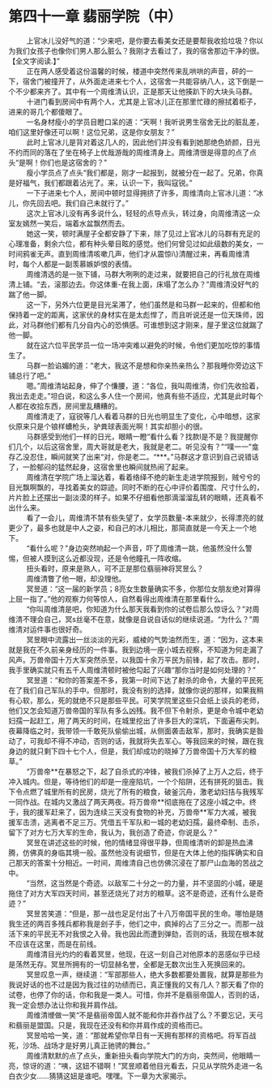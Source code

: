 <h1>第四十一章 翡丽学院（中）</h1>
<div id="content">&nbsp&nbsp&nbsp&nbsp&nbsp&nbsp&nbsp&nbsp
 上官冰儿没好气的道：“少来吧，是你要去看美女还是要帮我收拾垃圾？你以为我们女孩子也像你们男人那么脏么？我刚才去看过了，我的宿舍那边干净的很。【全文字阅读.】”
 <br/>&nbsp&nbsp&nbsp&nbsp&nbsp&nbsp&nbsp&nbsp
 正在两人感受着这份温馨的时候，楼道中突然传来乱哄哄的声音，砰的一下，宿舍门被撞开了，从外面走进来七个人，这宿舍一共能容纳八人，这下倒是一个不少都来齐了。其中有一个周维清认识，正是那天让他揍趴下的大块头马群。
 <br/>&nbsp&nbsp&nbsp&nbsp&nbsp&nbsp&nbsp&nbsp
 十进门看到房间中有两个人，尤其是上官冰儿正在那里忙碌的擦拭着柜子，进来的哥几个都傻眼了。
 <br/>&nbsp&nbsp&nbsp&nbsp&nbsp&nbsp&nbsp&nbsp
 一名身材瘦小的学员目瞪口呆的道：“天啊！我听说男生宿舍无比的脏乱差，咱们这里好像还可以啊！这位兄弟，这是你女朋友？”
 <br/>&nbsp&nbsp&nbsp&nbsp&nbsp&nbsp&nbsp&nbsp
 此时上官冰儿是背对着这几人的，因此他们并没有看到她那绝色娇颜，日光不约而同的落在了坐在椅子上优哉游哉的周维清身上。周维清很是得意的点了点头“是啊！你们也是这宿舍的？”
 <br/>&nbsp&nbsp&nbsp&nbsp&nbsp&nbsp&nbsp&nbsp
 瘦小学员点了点头“我们都是，刚才一起报到，就被分在一起了。兄弟，你真是好福气，我们都跟着沾光了。来，认识一下，我叫寇锐。”
 <br/>&nbsp&nbsp&nbsp&nbsp&nbsp&nbsp&nbsp&nbsp
 一下子进来七个人，房间中顿时显得拥挤了许多，周维清向上官冰儿道：“冰儿，你先回去吧。我们自己未就行了。”
 <br/>&nbsp&nbsp&nbsp&nbsp&nbsp&nbsp&nbsp&nbsp
 这次上官冰儿没有再多说什么，轻轻的点导点头，转过身，向周维清这一众室友嫣然一笑后，端着水盆飘然而去。
 <br/>&nbsp&nbsp&nbsp&nbsp&nbsp&nbsp&nbsp&nbsp
 她这一笑，顿时满屋子全都安静了下来，除了见过上官冰儿的马群有充足的心理准备，剩余六位，都有种头晕目眩的感觉。他们何曾见过如此级数的美女，一时间鸦雀无声。直到周维清咳嗽几声，他们才从震惊i\}清醒过来，再看周维清时，每个人都是一副羡慕嫉妒恨的表情。
 <br/>&nbsp&nbsp&nbsp&nbsp&nbsp&nbsp&nbsp&nbsp
 周维清选的是一张下铺，马群大咧咧的走过来，就要把自己的行礼放在周维清上铺。“去，滚那边去。你这体重-在我上面，床塌了怎么办？”周维清没好气的踹了他一脚。
 <br/>&nbsp&nbsp&nbsp&nbsp&nbsp&nbsp&nbsp&nbsp
 这一下，另外六位更是目光呆滞了，他们虽然是和马群一起来的，但都和他保持着一定的距离，这家伏的身材实在是太彪悍了，而且听说还是一位天珠师，因此，对马群他们都有几分自内心的恐惧感。可谁想到这才刚来，屋子里这位就踹了他一脚。
 <br/>&nbsp&nbsp&nbsp&nbsp&nbsp&nbsp&nbsp&nbsp
 就在这六位平民学员一位一场冲突难以避免的时候，令他们更加吃惊的事情生了。
 <br/>&nbsp&nbsp&nbsp&nbsp&nbsp&nbsp&nbsp&nbsp
 马群一脸谄媚的道：“老大，我这不是想和你亲热亲热么？那我睡你旁边这下铺总行了吧。”
 <br/>&nbsp&nbsp&nbsp&nbsp&nbsp&nbsp&nbsp&nbsp
 嗯。”周维清站起身，伸了个慊腰，道：“各位，我叫周维清，你们先收拾着，我出去走走。”坦白说，和这么多人住一个房间，他真有些不适应，尤其是此时每个人都在收拾东西，房间里乱糟糟的。
 <br/>&nbsp&nbsp&nbsp&nbsp&nbsp&nbsp&nbsp&nbsp
 周维清走了，寇锐等几人看着马群的日光也明显生了变化，心中暗想，这家伙原来只是个锒样螬枪头，驴粪球表面光啊！其实却胆小的很。
 <br/>&nbsp&nbsp&nbsp&nbsp&nbsp&nbsp&nbsp&nbsp
 马群感受到他们一样的日光，眼睛一瞪“看什么看？找款l是不是？我提醒你们几个，以后这宿舍里，周大哥就是老大，我就是老二。听见没有？”“噗一一”龛存乙没忍住，瞬间就笑了出来“对，你是老二。“***。”马群这才意识到自己说错话了，一脸郁闷的猛然起身，这宿舍里也瞬间就热闹了起来。
 <br/>&nbsp&nbsp&nbsp&nbsp&nbsp&nbsp&nbsp&nbsp
 周维清在学院广场上溜达着，看着络绎不绝的新生走进学院报到，贼兮兮的目光飘啊飘的，寻找着美女的踪迹。同时不断的在心中评价着围度、尺寸什么的，片片脸上还摆出一副淡漠的样子。如果不仔细看他那滴溜溜乱转的眼睛，还真看不出什么来。
 <br/>&nbsp&nbsp&nbsp&nbsp&nbsp&nbsp&nbsp&nbsp
 看了一会儿，周维清不禁有些失望了，女学员数量-本来就少，长得漂亮的就更少了，最多也就是中人之姿，和自己的冰儿相比，那简直就是一今天上一个地下。
 <br/>&nbsp&nbsp&nbsp&nbsp&nbsp&nbsp&nbsp&nbsp
 “看什么呢？”身边突然响起一个声音，吓了周维清一跳，他虽然没什么警惕，但被人摸到这么近都没现，还是令他瞳孔一阵收缩。
 <br/>&nbsp&nbsp&nbsp&nbsp&nbsp&nbsp&nbsp&nbsp
 扭头看时，原来是熟人，可不正是那位翡丽神将冥昱么？
 <br/>&nbsp&nbsp&nbsp&nbsp&nbsp&nbsp&nbsp&nbsp
 周维清瞥了他一眼，却没理他。
 <br/>&nbsp&nbsp&nbsp&nbsp&nbsp&nbsp&nbsp&nbsp
 冥昱道：“这一届的新学员；8亮女生数量确实不多，你那位女朋友绝对算得上屈一指了。”他的观察力何等惊人，自然看得出周维清在那里看什么。
 <br/>&nbsp&nbsp&nbsp&nbsp&nbsp&nbsp&nbsp&nbsp
 “你叫周维清是吧，你知道为什么那天我看到你的试卷后那么惊讶么？”对周维清不理会自己，冥s丝毫不在意，就像是自说自话似的继续说道。“为什么？”周维清对运件事也很好奇。
 <br/>&nbsp&nbsp&nbsp&nbsp&nbsp&nbsp&nbsp&nbsp
 冥昱眼中流露出一丝淡淡的光彩，威棱的气势油然而生，道：“因为，这本来就是我在不久前亲身经历的一件事。我到边境一座小城去视察，不知道为何走漏了风声。万兽帝国十万大军突然杀至，以我国十余万平民为前锋，起了攻击。那时，我手里确实就只有五千人周维清顿时被他勾起了兴趣“那你当时是如何处理的？”
 <br/>&nbsp&nbsp&nbsp&nbsp&nbsp&nbsp&nbsp&nbsp
 冥昱道：“和你的答案差不多，我第一时间下达了射杀的命令，大量的平民死在了我们自己军队的手中。但那时，我没有别的选择，就像你说的那样，如果我稍有心软，那么，死的就绝不只是那些平民。可笑学院里这些只会纸上谈兵的老师，他们又怎会知道万兽帝国的军队有多么凶残。我不但下令射杀，更是命令城中老幼妇孺一起赶工，用了两天的时间，在城里挖出了许多巨大的深坑，下面遍布尖刺。夜幕降临之时，我带领一千敢死队偷偷出城，从侧面袭击敌军，那时，我确实是昝动了，可我却不得不冲动，否则的话，我就将失去军心。等我回来的时候，跟在我身边的就只剩下四十七个人，但是，我们却成功的晓掉了万兽帝国十万大军的粮草。”
 <br/>&nbsp&nbsp&nbsp&nbsp&nbsp&nbsp&nbsp&nbsp
 “万兽帝**在暴怒之下，起了自杀式的冲锋，被我们杀掉了上万人之后，终于冲入城内。但是，等待他们的却是一座座陷坑，一个个陷阱，还有拼死的狙击。我下令点燃了城里所有的民房，烧光了所有的粮食，破釜沉舟，激老幼妇拮与我残军一同作战。在城内又激战了两天两夜。将万兽帝**彻底拖在了这座小城之中。终于，我的援军赶来了，因为连续三天没有食物的补充，万兽帝**军力大减，被我援军击溃，逃离者不足三万。凭借五千军队和一城的老幼妇孺，最终牵制、击杀，留下了对方七万大军的生命，我认为，我创造了奇迹，你说是么？”
 <br/>&nbsp&nbsp&nbsp&nbsp&nbsp&nbsp&nbsp&nbsp
 冥昱在讲述这些的时候，他的情绪显得很平静，但周维清听的卸是热血沸腾，仿佛真的身临其境一般。虽然他没有说细节，但是在大体上他的指挥确实和自己那天的答案十分相近。一时间，周维清自己也仿佛沉浸在了那尸山血海的苦战之中。
 <br/>&nbsp&nbsp&nbsp&nbsp&nbsp&nbsp&nbsp&nbsp
 “当然，这当然是个奇迹。以敌军二十分之一的力量，并不坚固的小城，硬是拖住了对方大军四天时间，甚至还烧光了对方的粮草。这不是奇迹，还有什么是奇迹？”
 <br/>&nbsp&nbsp&nbsp&nbsp&nbsp&nbsp&nbsp&nbsp
 冥昱苦笑道：“但是，那一战也足足付出了十八万帝国平民的生命。哪怕是随我生还的两百多残兵都称我是刽子手，他们之中，疯掉的占了三分之一。而那一战活下来的平民无不对我恨之入骨。我也因此而遭到弹劾，否则的话，我现在根本就不应该在这里，而是在前线。
 <br/>&nbsp&nbsp&nbsp&nbsp&nbsp&nbsp&nbsp&nbsp
 周维清目光灼灼的看着冥昱，他现，在这一刻自己对他原本的恶感似乎已经是荡然无存。冥昱所拥有的一切显赫名誉，全都是无数次出生入死换回来的。
 <br/>&nbsp&nbsp&nbsp&nbsp&nbsp&nbsp&nbsp&nbsp
 冥昱叹息一声，继续道：“军部那些人，绝大多数都要处置我，就算是那些为我说好话的也不过是因为我过往的功绩而已，真正懂我的又有几人？那天看了你的试卷，也停了你的话，你和我是一类人。可惜，你并不是翡丽帝国人，否则的话，我一定会想办法让你和我并肩作战。
 <br/>&nbsp&nbsp&nbsp&nbsp&nbsp&nbsp&nbsp&nbsp
 周维清缏做一笑“不是翡丽帝国人就不能和你并吞作战了么？不要忘记，天弓和翡丽是盟国。只是，我现在还没有和你并肩作成的资格而已。
 <br/>&nbsp&nbsp&nbsp&nbsp&nbsp&nbsp&nbsp&nbsp
 冥昱哈哈一笑，道：“那就希望你早日有一天拥有那样的资格吧。将军百战死，沙场、战场才是好男儿真正驰骋的舞台。”
 <br/>&nbsp&nbsp&nbsp&nbsp&nbsp&nbsp&nbsp&nbsp
 周维清默默的点了点头，重新扭头看向学院大门的方向，突然间，他眼睛一亮，惊讶的道：“咦，这妞不错啊！”冥昱顺着他目光看去，只见从学院外走进一名白衣少女……猜猜这妞是谁吧。嘿嘿。下一章为大家揭示。
 <br/>&nbsp&nbsp&nbsp&nbsp&nbsp&nbsp&nbsp&nbsp
 <br/>&nbsp&nbsp&nbsp&nbsp&nbsp&nbsp&nbsp&nbsp
</div>
